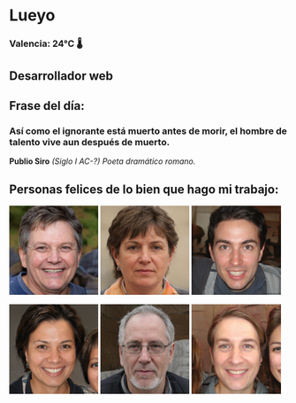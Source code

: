 # Lueyo
### Valencia:  24°C 🌡️
## Desarrollador web
## Frase del día:
<!-- START QUOTE -->
### Así como el ignorante está muerto antes de morir, el hombre de talento vive aun después de muerto.
**Publio Siro** *(Siglo I AC-?) Poeta dramático romano.*
<!-- END QUOTE -->






## Personas felices de lo bien que hago mi trabajo:

<p float="left">
  <img src="src/image_0.png" width="32%" />
  <img src="src/image_1.png" width="32%" /> 
  <img src="src/image_2.png" width="32%" />
</p>
<p float="left">
  <img src="src/image_3.png" width="32%" />
  <img src="src/image_4.png" width="32%" /> 
  <img src="src/image_5.png" width="32%" />
</p>
